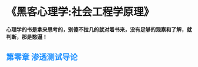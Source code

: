 
# 《黑客心理学:社会工程学原理》
__心理学的书是拿来思考的，别傻不拉几的就对着书来，没有足够的观察和了解，就判断，那是憨逼！__
## <font color = #1E90FF>第零章 渗透测试导论</font>



